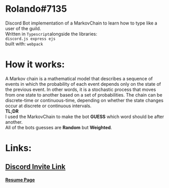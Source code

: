 # Rolando#7135
Discord Bot implementation of a MarkovChain to learn how to type like a user of the guild.<br>
Written in
`Typescript`alongside the libraries:<br>
`discord.js express ejs`<br>
built with:
`webpack`
# How it works:
A Markov chain is a mathematical model that describes a sequence of events in which the probability of each event depends only on the state of the previous event. In other words, it is a stochastic process that moves from one state to another based on a set of probabilities. The chain can be discrete-time or continuous-time, depending on whether the state changes occur at discrete or continuous intervals.<br>
**TL;DR**<br>
I used the MarkovChain to make the bot **GUESS** which word should be after another.<br>
All of the bots guesses are **Random** but **Weighted**. 

# Links:
## [Discord Invite Link](https://discord.com/api/oauth2/authorize?client_id=1100311970428756039&permissions=8&scope=bot)

#### [Resume Page](https://rolando.ljs360d.repl.co)





